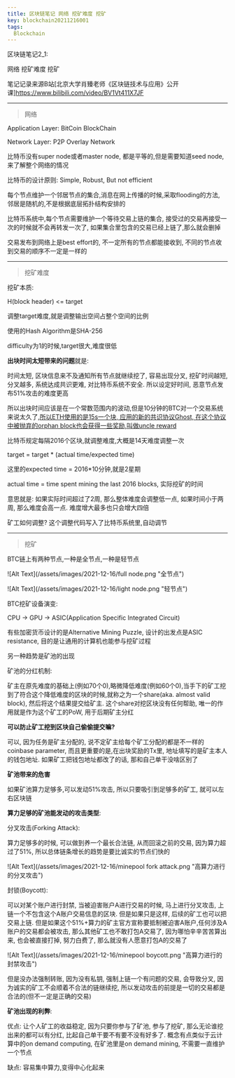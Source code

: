 ```yaml
---
title: 区块链笔记 网络 挖矿难度 挖矿
key: blockchain20211216001
tags:
  Blockchain
---
```


区块链笔记2_1:

网络 挖矿难度 挖矿

笔记记录来源B站[北京大学肖臻老师《区块链技术与应用》公开课]https://www.bilibili.com/video/BV1Vt411X7JF

<!--more-->

---

> 网络

Application Layer: BitCoin BlockChain

Network Layer: P2P Overlay Network

比特币没有super node或者master node, 都是平等的,但是需要知道seed node,来了解整个网络的情况

比特币的设计原则: Simple, Robust, But not efficient

每个节点维护一个邻居节点的集合,消息在网上传播的时候,采取flooding的方法, 邻居是随机的,不是根据底层拓扑结构安排的

比特币系统中,每个节点需要维护一个等待交易上链的集合, 接受过的交易再接受一次的时候就不会再转发一次了, 如果集合里包含的交易已经上链了,那么就会删掉

交易发布到网络上是best effort的, 不一定所有的节点都能接收到, 不同的节点收到交易的顺序不一定是一样的

---

> 挖矿难度

挖矿本质:

H(block header) <= target

调整target难度,就是调整输出空间占整个空间的比例

使用的Hash Algorithm是SHA-256

difficulty为1的时候,target很大,难度很低

**出块时间太短带来的问题**就是:

时间太短, 区块信息来不及通知所有节点就继续挖了, 容易出现分叉, 挖矿时间越短, 分叉越多, 系统达成共识更难, 对比特币系统不安全. 所以设定好时间, 恶意节点发布51%攻击的难度更高

所以出块时间应该是在一个常数范围内的波动,但是10分钟的BTC对一个交易系统来说太久了,<u>所以ETH使用的是15s一个块, 应用的新的共识协议Ghost, 在这个协议中被抛弃的orphan block也会获得一些奖励,叫做uncle reward</u>

比特币规定每隔2016个区块,就调整难度,大概是14天难度调整一次

target = target * (actual time/expected time)

这里的expected time = 2016*10分钟,就是2星期

actual time = time spent mining the last 2016 blocks, 实际挖矿的时间

意思就是: 如果实际时间超过了2周, 那么整体难度会调整低一点, 如果时间小于两周, 那么难度会高一点. 难度增大最多也只会增大四倍

矿工如何调整? 这个调整代码写入了比特币系统里,自动调节

---

> 挖矿

BTC链上有两种节点,一种是全节点,一种是轻节点

![Alt Text](/assets/images/2021-12-16/full node.png "全节点")

![Alt Text](/assets/images/2021-12-16/light node.png "轻节点")

BTC挖矿设备演变:

CPU -> GPU -> ASIC(Application Specific Integrated Circuit)

有些加密货币设计的是Alternative Mining Puzzle, 设计的出发点是ASIC resistance, 目的是让通用的计算机也能参与挖矿过程

另一种趋势是矿池的出现

矿池的分红机制:

矿主在原先难度的基础上(例如70个0),略微降低难度(例如60个0),当手下的矿工挖到了符合这个降低难度的区块的时候,就称之为一个share(aka. almost valid block), 然后将这个结果提交给矿主. 这个share对挖区块没有任何帮助, 唯一的作用就是作为这个矿工的PoW, 用于后期矿主分红

**可以防止矿工挖到区块自己偷偷提交嘛?** 

可以, 因为任务是矿主分配的, 说不定矿主给每个矿工分配的都是不一样的coinbase parameter, 而且更重要的是,在出块奖励的Tx里, 地址填写的是矿主本人的钱包地址. 如果矿工把钱包地址都改了的话, 那和自己单干没啥区别了

**矿池带来的危害**

如果矿池算力足够多,可以发动51%攻击, 所以只要吸引到足够多的矿工, 就可以左右区块链

**算力足够的矿池能发动的攻击类型**:

分叉攻击(Forking Attack):

算力足够多的时候, 可以做到养一个最长合法链, 从而回滚之前的交易, 因为算力超过了51%, 所以总体链条增长的趋势是要比诚实的节点们快的

![Alt Text](/assets/images/2021-12-16/minepool fork attack.png "高算力进行的分叉攻击")

封锁(Boycott):

可以对某个账户进行封禁, 当被迫害账户A进行交易的时候, 马上进行分叉攻击, 上链一个不包含这个A账户交易信息的区块. 但是如果只是这样, 后续的矿工也可以把交易上链. 但是如果这个51%+算力的矿主官方宣称要抵制被迫害A账户,任何涉及A账户的交易都会被攻击, 那么其他矿工也不敢打包A交易了, 因为哪怕辛辛苦苦算出来, 也会被直接打掉, 努力白费了, 那么就没有人愿意打包A的交易了

![Alt Text](/assets/images/2021-12-16/minepool boycott.png "高算力进行的封禁攻击")

但是没办法强制转账, 因为没有私钥, 强制上链一个有问题的交易, 会导致分叉, 因为诚实的矿工不会顺着不合法的链继续挖, 所以发动攻击的前提是一切的交易都是合法的(但不一定是正确的交易)

**矿池出现的利弊**:

优点: 让个人矿工的收益稳定, 因为只要你参与了矿池, 参与了挖矿, 那么无论谁挖出来的都可以有分红, 比起自己单干要不有要不没有好多了. 概念有点类似于云计算中的on demand computing, 在矿池里是on demand mining, 不需要一直维护一个节点

缺点: 容易集中算力,变得中心化起来

